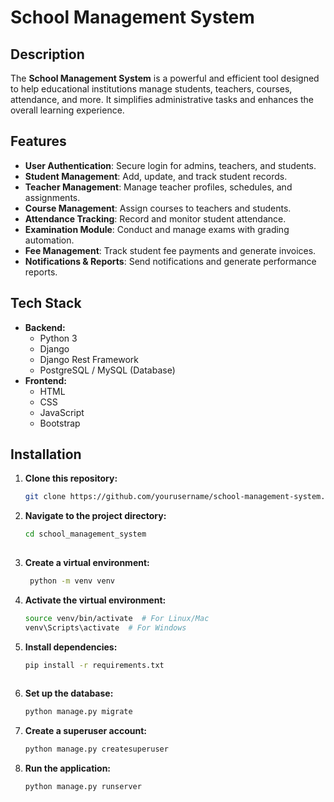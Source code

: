 # School Management System

## Description
The **School Management System** is a powerful and efficient tool designed to help educational institutions manage students, teachers, courses, attendance, and more. It simplifies administrative tasks and enhances the overall learning experience.

## Features
- **User Authentication**: Secure login for admins, teachers, and students.
- **Student Management**: Add, update, and track student records.
- **Teacher Management**: Manage teacher profiles, schedules, and assignments.
- **Course Management**: Assign courses to teachers and students.
- **Attendance Tracking**: Record and monitor student attendance.
- **Examination Module**: Conduct and manage exams with grading automation.
- **Fee Management**: Track student fee payments and generate invoices.
- **Notifications & Reports**: Send notifications and generate performance reports.

## Tech Stack
- **Backend:**
  - Python 3
  - Django
  - Django Rest Framework
  - PostgreSQL / MySQL (Database)
- **Frontend:**
  - HTML
  - CSS
  - JavaScript
  - Bootstrap

## Installation

1. **Clone this repository:**
   ```bash
   git clone https://github.com/yourusername/school-management-system.git
2. **Navigate to the project directory:**
   ```bash
   cd school_management_system
  
3. **Create a virtual environment:**
   ```bash
    python -m venv venv

3. **Activate the virtual environment:**
   ```bash
   source venv/bin/activate  # For Linux/Mac
   venv\Scripts\activate  # For Windows

4. **Install dependencies:**
   ```bash
   pip install -r requirements.txt
  
5. **Set up the database:**
   ```bash
   python manage.py migrate

6. **Create a superuser account:**
   ```bash
   python manage.py createsuperuser
   
9. **Run the application:**
   ```bash
   python manage.py runserver
